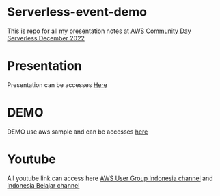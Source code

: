 # Serverless-event-demo
This is repo for all my presentation notes at [AWS Community Day Serverless December 2022](https://www.eventbrite.com/e/aws-community-day-serverless-december-2022-tickets-460609875537)

# Presentation
Presentation can be accesses [Here](https://docs.google.com/presentation/d/1xBPBMqIHxVysESQQv_JcZNU8Javsghq9nbVCqgZF9ds/edit?usp=sharing)

# DEMO
DEMO use aws sample and can be accesses [here](https://github.com/aws-samples/serverless-automation/tree/main/01-Serverless-Event-Enrichment)

# Youtube
All youtube link can access here [AWS User Group Indonesia channel](https://www.youtube.com/watch?v=qmG9hkSVCvk) and [Indonesia Belajar channel](https://youtu.be/qmG9hkSVCvk?t=4156)
